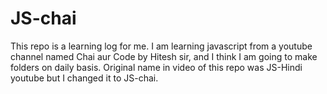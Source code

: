 # JS-chai
This repo is a learning log for me. I am learning javascript from a youtube channel named Chai aur Code by Hitesh sir, and I think I am going to make folders on daily basis. Original name in video of this repo was JS-Hindi youtube but I changed it to JS-chai.

